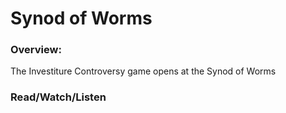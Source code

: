 # Synod of Worms

### Overview:

The Investiture Controversy game opens at the Synod of Worms

### Read/Watch/Listen

